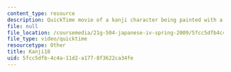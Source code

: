 ```yaml
---
content_type: resource
description: QuickTime movie of a kanji character being painted with a brush.
file: null
file_location: /coursemedia/21g-504-japanese-iv-spring-2009/5fcc5dfb4c4a11d2a1778f3622ca34fe_Kanji18.mov
file_type: video/quicktime
resourcetype: Other
title: Kanji18
uid: 5fcc5dfb-4c4a-11d2-a177-8f3622ca34fe
---
```

